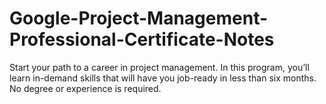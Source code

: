 # Google-Project-Management-Professional-Certificate-Notes
Start your path to a career in project management. In this program, you’ll learn in-demand skills that will have you job-ready in less than six months. No degree or experience is required.
